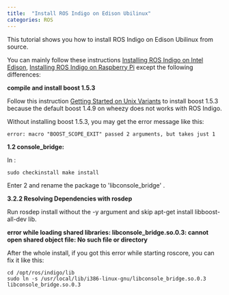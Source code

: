 ```yaml
---
title:  "Install ROS Indigo on Edison Ubilinux"
categories: ROS
---
```


This tutorial shows you how to install ROS Indigo on Edison Ubilinux from source.

You can mainly follow these instructions [Installing ROS Indigo on Intel Edison](http://wiki.ros.org/wiki/edison), [Installing ROS Indigo on Raspberry Pi](http://wiki.ros.org/ROSberryPi/Installing%20ROS%20Indigo%20on%20Raspberry%20Pi) except the following differences:

**compile and install boost 1.5.3**

Follow this instruction [Getting Started on Unix Variants](http://www.boost.org/doc/libs/1_53_0/more/getting_started/unix-variants.html) to install boost 1.5.3 because the default boost 1.4.9 on wheezy does not works with ROS Indigo.

Without installing boost 1.5.3, you may get the error message like this:

```
error: macro "BOOST_SCOPE_EXIT" passed 2 arguments, but takes just 1

```

**1.2 console_bridge:**

In :

```
sudo checkinstall make install

```

Enter 2 and rename the package to 'libconsole_bridge' .

**3.2.2 Resolving Dependencies with rosdep**

Run rosdep install without the -y argument and skip apt-get install libboost-all-dev lib.

**error while loading shared libraries: libconsole_bridge.so.0.3: cannot open shared object file: No such file or directory**

After the whole install, if you got this error while starting roscore, you can fix it like this:

```
cd /opt/ros/indigo/lib
sudo ln -s /usr/local/lib/i386-linux-gnu/libconsole_bridge.so.0.3 libconsole_bridge.so.0.3

```
